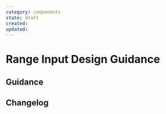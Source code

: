 ```yaml
---
category: components
state: draft
created: 
updated: 
---
```


# Range Input Design Guidance

## Guidance

## Changelog
